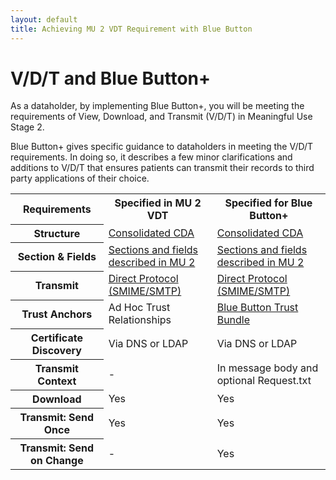 ```yaml
---
layout: default
title: Achieving MU 2 VDT Requirement with Blue Button
---
```


# V/D/T and Blue Button+

As a dataholder, by implementing Blue Button+, you will be meeting the requirements of View, Download, and Transmit (V/D/T) in Meaningful Use Stage 2.

Blue Button+ gives specific guidance to dataholders in meeting the V/D/T requirements. In doing so, it describes a few minor clarifications and additions to V/D/T that ensures patients can transmit their records to third party applications of their choice.


<table>
	<tr>
		<th class="table-column">Requirements</th>
		<th class="table-column">Specified in MU 2 VDT</th>
		<th class="table-column">Specified for Blue Button+</th>
	</tr>
	<tr>
		<th>Structure</th>
		<td><a href="healthrecords.html">Consolidated CDA</a></td>
		<td><a href="healthrecords.html">Consolidated CDA</a></td>
	</tr>
	<tr class="odd">
		<th>Section &amp; Fields</th>
		<td><a href="healthrecords.html">Sections and fields described in MU 2</a></td>
		<td><a href="healthrecords.html">Sections and fields described in MU 2</a></td>
	</tr>
	<tr>
		<th>Transmit</th>
		<td><a href="transmit-using-direct.html">Direct Protocol (SMIME/SMTP)</a></td>
		<td><a href="transmit-using-direct.html">Direct Protocol (SMIME/SMTP)</a></td>
	</tr>
	<tr class="odd">
		<th>Trust Anchors</th>
		<td>Ad Hoc Trust Relationships</td>
		<td><a href="https://secure.bluebuttontrust.org" target="_blank">Blue Button Trust Bundle</a></td>
	</tr>
	<tr>
		<th>Certificate Discovery</th>
		<td>Via DNS or LDAP</td>
		<td>Via DNS or LDAP</td>
	</tr>
	<tr class="odd">
		<th>Transmit Context</th>
		<td>-</td>
		<td>In message body and optional Request.txt</td>
	</tr>	
	<tr>
		<th>Download</th>
		<td>Yes</td>
		<td>Yes</td>
	</tr>
	<tr class="odd">
		<th>Transmit: Send Once</th>
		<td>Yes</td>
		<td>Yes</td>
	</tr>
	<tr>
		<th>Transmit: Send on Change</th>
		<td>-</td>
		<td>Yes</td>
	</tr>
</table>
